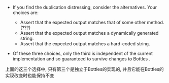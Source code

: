 + If you find the duplication distressing, consider the alternatives. Your choices are:
    + Assert that the expected output matches that of some other method.(???)
    + Assert that the expected output matches a dynamically generated string.
    + Assert that the expected output matches a hard-coded string.

+ Of these three choices, only the third is independent of the current implementation and so guaranteed to survive changes to Bottles .

上面的这三个选择中, 只有第三个是独立于Bottles的实现的, 并且它能在Bottles的实现改变时也能保持不变


